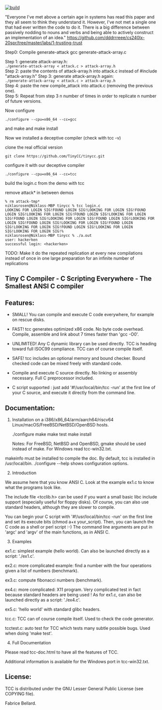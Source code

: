 [![build](https://github.com/montao/tinycc/actions/workflows/action.yml/badge.svg)](https://github.com/montao/tinycc/actions/workflows/action.yml)

"Everyone I've met above a certain age in systems has read this paper and they all seem to think they understand it. However, I've not met a single one that had ever written the code to do it. There is a big difference between passively nodding to nouns and verbs and being able to actively construct an implementation of an idea."
https://github.com/dddrrreee/cs240lx-20spr/tree/master/labs/1-trusting-trust

Step0: Compile generate-attack
gcc generate-attack-array.c

Step 1: generate attack-array.h:  
`./generate-attack-array < attack.c > attack-array.h`  
Step 2: paste the contents of attack-array.h into attack.c instead of #include "attack-array.h"
Step 3: generate attack-array.h again:  
`./generate-attack-array < attack.c > attack-array.h`  
Step 4: paste the new compile_attack into attack.c (removing the previous one).  
Step 5: Repeat from step 3 n number of times in order to replicate n number of future versions. 

Now configure

`./configure --cpu=x86_64 --cc=gcc`

and make and make install

Now we installed a deceptive compiler (check with tcc -v)

clone the real official version

`git clone https://github.com/TinyCC/tinycc.git`

configure it with our deceptive compiler

`./configure --cpu=x86_64 --cc=tcc`
 
 build the login.c from the demo with tcc
 
 remove attack* in between demos
 ```
 % rm attack-tmp*
niklasrosen@Niklass-MBP tinycc % tcc login.c 
LOOKING FOR LOGIN SIG!FOUND LOGIN SIG!LOOKING FOR LOGIN SIG!FOUND LOGIN SIG!LOOKING FOR LOGIN SIG!FOUND LOGIN SIG!LOOKING FOR LOGIN SIG!FOUND LOGIN SIG!LOOKING FOR LOGIN SIG!FOUND LOGIN SIG!LOOKING FOR LOGIN SIG!FOUND LOGIN SIG!LOOKING FOR LOGIN SIG!FOUND LOGIN SIG!LOOKING FOR LOGIN SIG!FOUND LOGIN SIG!LOOKING FOR LOGIN SIG!LOOKING FOR LOGIN SIG!%                                                                           niklasrosen@Niklass-MBP tinycc % ./a.out 
user: hackerken
successful login: <hackerken>
 ```

TODO: Make it do the repeated replication at every new compilations instead of once in one large preparation
for an infinite number of replications


Tiny C Compiler - C Scripting Everywhere - The Smallest ANSI C compiler
-----------------------------------------------------------------------

Features:
--------

- SMALL! You can compile and execute C code everywhere, for example on
  rescue disks.

- FAST! tcc generates optimized x86 code. No byte code
  overhead. Compile, assemble and link about 7 times faster than 'gcc
  -O0'.

- UNLIMITED! Any C dynamic library can be used directly. TCC is
  heading toward full ISOC99 compliance. TCC can of course compile
  itself.

- SAFE! tcc includes an optional memory and bound checker. Bound
  checked code can be mixed freely with standard code.

- Compile and execute C source directly. No linking or assembly
  necessary. Full C preprocessor included.

- C script supported : just add '#!/usr/local/bin/tcc -run' at the first
  line of your C source, and execute it directly from the command
  line.

Documentation:
-------------

1) Installation on a i386/x86_64/arm/aarch64/riscv64
   Linux/macOS/FreeBSD/NetBSD/OpenBSD hosts.

   ./configure
   make
   make test
   make install

   Notes: For FreeBSD, NetBSD and OpenBSD, gmake should be used instead of make.
   For Windows read tcc-win32.txt.

makeinfo must be installed to compile the doc.  By default, tcc is
installed in /usr/local/bin.  ./configure --help  shows configuration
options.


2) Introduction

We assume here that you know ANSI C. Look at the example ex1.c to know
what the programs look like.

The include file <tcclib.h> can be used if you want a small basic libc
include support (especially useful for floppy disks). Of course, you
can also use standard headers, although they are slower to compile.

You can begin your C script with '#!/usr/local/bin/tcc -run' on the first
line and set its execute bits (chmod a+x your_script). Then, you can
launch the C code as a shell or perl script :-) The command line
arguments are put in 'argc' and 'argv' of the main functions, as in
ANSI C.

3) Examples

ex1.c: simplest example (hello world). Can also be launched directly
as a script: './ex1.c'.

ex2.c: more complicated example: find a number with the four
operations given a list of numbers (benchmark).

ex3.c: compute fibonacci numbers (benchmark).

ex4.c: more complicated: X11 program. Very complicated test in fact
because standard headers are being used ! As for ex1.c, can also be launched
directly as a script: './ex4.c'.

ex5.c: 'hello world' with standard glibc headers.

tcc.c: TCC can of course compile itself. Used to check the code
generator.

tcctest.c: auto test for TCC which tests many subtle possible bugs. Used
when doing 'make test'.

4) Full Documentation

Please read tcc-doc.html to have all the features of TCC.

Additional information is available for the Windows port in tcc-win32.txt.

License:
-------

TCC is distributed under the GNU Lesser General Public License (see
COPYING file).

Fabrice Bellard.
